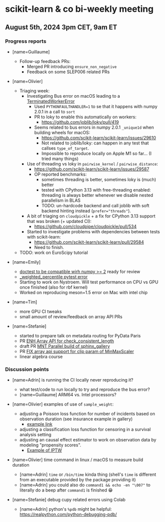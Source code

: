 # scikit-learn & co bi-weekly meeting

## August 5th, 2024 3pm CET, 9am ET

### Progress reports

- [name=Guillaume]
    - Follow-up feedback PRs:
        - Merged PR introducing `ensure_non_negative`
        - Feedback on some SLEP006 related PRs

- [name=Olivier]
    - Triaging week:
        - Investigating Bus error on macOS leading to a [TerminatedWorkerError](https://github.com/scikit-learn/scikit-learn/issues/29579)
            - Used `PYTHONFAULTHANDLER=1` to se that it happens with numpy 2.0.1 in a call to `sort`
            - PR to loky to enable this automatically on workers:
                - https://github.com/joblib/loky/pull/419
            - Seems related to bus errors in numpy 2.0.1 `_unique1d` when building wheels for macOS:
                - https://github.com/scikit-learn/scikit-learn/issues/29610
                - Not related to joblib/loky: can happen in any test that callses `type_of_target`.
                - Impossible to reproduce locally on Apple M1 so far... (I tried many things)
        - Use of threading vs loky in `pairwise_kernel` / `pairwise_distance`:
            - https://github.com/scikit-learn/scikit-learn/issues/29587
            - OP reported benchmarks:
                - sometimes threading is better, sometimes loky is (much) better
                - tested with CPython 3.13 with free-threading enabled: threading is always better whenever we disable nested parallelism in BLAS
                - TODO: un-hardcode backend and call joblib with soft backend hinting instead (`prefer="threads"`).
        - A bit of triaging on `cloudpickle` + a fix for CPython 3.13 support that was broken (+ updated CI):
            - https://github.com/cloudpipe/cloudpickle/pull/534
        - Started to investigate problems with dependencies between tests with scikit-learn:
            - https://github.com/scikit-learn/scikit-learn/pull/29584
            - Need to finish.
    - TODO: work on EuroScipy tutorial

- [name=Emily]
    - [doctest to be compatible wirh numpy >= 2](https://github.com/scikit-learn/scikit-learn/pull/29613) ready for review
    - [_weighted_percentile pytest error](https://github.com/scikit-learn/scikit-learn/pull/29431/files#r1684254888)
    - Starting to work on Nystroem. Will test performance on CPU vs GPU once finished (also for rbf kernel)
    - Worked on reproducing meson=1.5 error on Mac with intel chip

- [name=Tim]
    - more GPU CI tweaks
    - small amount of review/feedback on array API PRs

- [name=Stefanie]
    - started to prepare talk on metadata routing for PyData Paris
    - PR [ENH Array API for check_consistent_length](https://github.com/scikit-learn/scikit-learn/pull/29519)
    - draft PR [MNT Parallel build of sphinx_gallery](https://github.com/scikit-learn/scikit-learn/pull/29614)
    - PR [FIX array api support for clip param of MinMaxScaler](https://github.com/scikit-learn/scikit-learn/pull/29615)
    - linear algebra course

### Discussion points

- [name=Adrin] is running the CI locally never reproducing it?
    - what test/code to run locally to try and reproduce the bus error?
    - [name=Guillaume] ARM64 vs. Intel processors?

- [name=Olivier] examples of use of `sample_weight`:
    - adjusting a Poisson loss function for number of incidents based on observation duration (see insurance example in gallery)
        - [example link](https://scikit-learn.org/stable/auto_examples/linear_model/plot_poisson_regression_non_normal_loss.html#sphx-glr-auto-examples-linear-model-plot-poisson-regression-non-normal-loss-py)
    - adjusting a classification loss function for censoring in a survival analysis setting
    - adjusting an causal effect estimator to work on observation data by modeling "propensity scores".
        - [Example of IPTW](https://florianwilhelm.info/2017/04/causal_inference_propensity_score/)

- [name=Olivier] time command in linux / macOS to measure build duration
    - [name=Adrin] `time` or `/bin/time` kinda thing (shell's `time` is different from an executable provided by the package providing it)
    - [name=Adrin] you could also do `command1 && echo -en "\007"` to literally do a beep after `command1` is finished :grin:

- [name=Stefanie] debug cupy related errors using Colab
    - [name=Adrin] python's `%pdb` might be helpful: https://realpython.com/python-debugging-pdb/